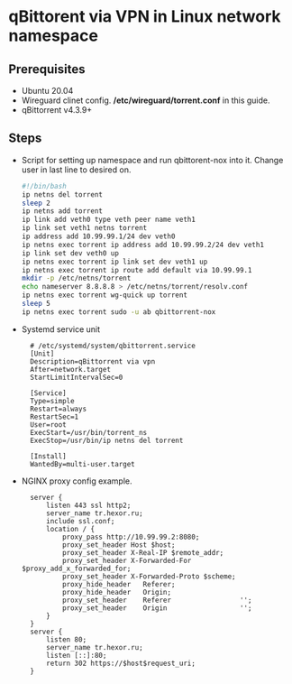 # qBittorent via VPN in Linux  network namespace

## Prerequisites
- Ubuntu 20.04
- Wireguard clinet config. **/etc/wireguard/torrent.conf** in this guide.
- qBittorrent v4.3.9+

## Steps
- Script for setting up namespace and run qbittorent-nox into it. Change user in last line to desired on.

	```bash
	#!/bin/bash
	ip netns del torrent
	sleep 2
	ip netns add torrent
	ip link add veth0 type veth peer name veth1 
	ip link set veth1 netns torrent
	ip address add 10.99.99.1/24 dev veth0
	ip netns exec torrent ip address add 10.99.99.2/24 dev veth1
	ip link set dev veth0 up
	ip netns exec torrent ip link set dev veth1 up
	ip netns exec torrent ip route add default via 10.99.99.1
	mkdir -p /etc/netns/torrent
	echo nameserver 8.8.8.8 > /etc/netns/torrent/resolv.conf
	ip netns exec torrent wg-quick up torrent
	sleep 5
	ip netns exec torrent sudo -u ab qbittorrent-nox
	```

- Systemd service unit

		# /etc/systemd/system/qbittorrent.service
		[Unit]
		Description=qBittorrent via vpn
		After=network.target
		StartLimitIntervalSec=0

		[Service]
		Type=simple
		Restart=always
		RestartSec=1
		User=root
		ExecStart=/usr/bin/torrent_ns
		ExecStop=/usr/bin/ip netns del torrent

		[Install]
		WantedBy=multi-user.target

- NGINX proxy config example.

		server {
			listen 443 ssl http2;
			server_name tr.hexor.ru;
			include ssl.conf;
			location / {
				proxy_pass http://10.99.99.2:8080;
				proxy_set_header Host $host;
				proxy_set_header X-Real-IP $remote_addr;
				proxy_set_header X-Forwarded-For $proxy_add_x_forwarded_for;
				proxy_set_header X-Forwarded-Proto $scheme;
				proxy_hide_header   Referer;
				proxy_hide_header   Origin;
				proxy_set_header    Referer                 '';
				proxy_set_header    Origin                  '';
			}
		}
		server {
			listen 80;
			server_name tr.hexor.ru;
			listen [::]:80;
			return 302 https://$host$request_uri;
		}

